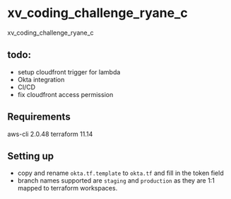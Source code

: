 # xv_coding_challenge_ryane_c
xv_coding_challenge_ryane_c

## todo:
* setup cloudfront trigger for lambda
* Okta integration
* CI/CD 
* fix cloudfront access permission

## Requirements

aws-cli 2.0.48
terraform 11.14

## Setting up

* copy and rename `okta.tf.template` to `okta.tf` and fill in the token field
* branch names supported are `staging` and `production` as they are 1:1 mapped to terraform workspaces.